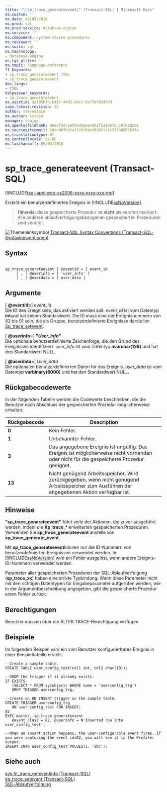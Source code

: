 ```yaml
---
title: "\"sp_trace_generateevent\" (Transact-SQL) | Microsoft Docs"
ms.custom: ''
ms.date: 08/09/2016
ms.prod: sql
ms.prod_service: database-engine
ms.service: ''
ms.component: system-stored-procedures
ms.reviewer: ''
ms.suite: sql
ms.technology:
- database-engine
ms.tgt_pltfrm: ''
ms.topic: language-reference
f1_keywords:
- sp_trace_generateevent_TSQL
- sp_trace_generateevent
dev_langs:
- TSQL
helpviewer_keywords:
- sp_trace_generateevent
ms.assetid: 3ef05bfb-b467-4403-89cc-6e77ef9247dd
caps.latest.revision: 35
author: stevestein
ms.author: sstein
manager: craigg
ms.openlocfilehash: 4e0cf34c1efe4d5eee7bb1f531067ccc0f05d291
ms.sourcegitcommit: 2ddc0bfb3ce2f2b160e3638f1c2c237a898263f4
ms.translationtype: HT
ms.contentlocale: de-DE
ms.lasthandoff: 05/03/2018
---
```

# <a name="sptracegenerateevent-transact-sql"></a>sp_trace_generateevent (Transact-SQL)
[!INCLUDE[tsql-appliesto-ss2008-xxxx-xxxx-xxx-md](../../includes/tsql-appliesto-ss2008-xxxx-xxxx-xxx-md.md)]

  Erstellt ein benutzerdefiniertes Ereignis in [!INCLUDE[ssNoVersion](../../includes/ssnoversion-md.md)].  
  
>**Hinweis:** diese gespeicherte Prozedur ist **nicht** als veraltet markiert. Alle anderen ablaufverfolgungsbezogenen gespeicherten Prozeduren sind veraltet.  
  
  
 ![Themenlinksymbol](../../database-engine/configure-windows/media/topic-link.gif "Topic link icon") [Transact-SQL Syntax Conventions (Transact-SQL-Syntaxkonventionen)](../../t-sql/language-elements/transact-sql-syntax-conventions-transact-sql.md)  
  
## <a name="syntax"></a>Syntax  
  
```  
  
sp_trace_generateevent [ @eventid = ] event_id   
     [ , [ @userinfo = ] 'user_info' ]  
     [ , [ @userdata = ] user_data ]  
```  
  
## <a name="arguments"></a>Argumente  
 [ **@eventid=**] *event_id*  
 Die ID des Ereignisses, das aktiviert werden soll. *event_id* ist vom Datentyp **int**und hat keinen Standardwert. Die ID muss eine der Ereignisnummern von 82 bis 91 sein, die als Gruppe, benutzerdefinierte Ereignisse darstellen [Sp_trace_setevent](../../relational-databases/system-stored-procedures/sp-trace-setevent-transact-sql.md).  
  
 [ **@userinfo**=] **"***User_info***"**  
 Die optionale benutzerdefinierte Zeichenfolge, die den Grund des Ereignisses identifiziert. *user_info* ist vom Datentyp **nvarchar(128)** und hat den Standardwert NULL.  
  
 [ **@userdata**=] *User_data*  
 Die optionalen benutzerdefinierten Daten für das Ereignis. *user_data* ist vom Datentyp **varbinary(8000)** und hat den Standardwert NULL.  
  
## <a name="return-code-values"></a>Rückgabecodewerte  
 In der folgenden Tabelle werden die Codewerte beschrieben, die die Benutzer nach Abschluss der gespeicherten Prozedur möglicherweise erhalten.  
  
|Rückgabecode|Description|  
|-----------------|-----------------|  
|**0**|Kein Fehler.|  
|**1**|Unbekannter Fehler.|  
|**3**|Das angegebene Ereignis ist ungültig. Das Ereignis ist möglicherweise nicht vorhanden oder nicht für die gespeicherte Prozedur geeignet.|  
|**13**|Nicht genügend Arbeitsspeicher. Wird zurückgegeben, wenn nicht genügend Arbeitsspeicher zum Ausführen der angegebenen Aktion verfügbar ist.|  
  
## <a name="remarks"></a>Hinweise  
 **"sp_trace_generateevent"** führt viele der Aktionen, die zuvor ausgeführt werden, indem die **Xp_trace_\***  erweiterten gespeicherten Prozeduren. Verwenden Sie **sp_trace_generateevent** anstelle von **xp_trace_generate_event**.  
  
 Mit **sp_trace_generateevent**können nur die ID-Nummern von benutzerdefinierten Ereignissen verwendet werden. In [!INCLUDE[ssNoVersion](../../includes/ssnoversion-md.md)] wird ein Fehler ausgelöst, wenn andere Ereignis-ID-Nummern verwendet werden.  
  
 Parameter aller gespeicherten Prozeduren der SQL-Ablaufverfolgung (**sp_trace_xx**) haben eine strikte Typbindung. Wenn diese Parameter nicht mit den richtigen Datentypen für Eingabeparameter aufgerufen werden, wie in der Argumentbeschreibung angegeben, gibt die gespeicherte Prozedur einen Fehler zurück.  
  
## <a name="permissions"></a>Berechtigungen  
 Benutzer müssen über die ALTER TRACE-Berechtigung verfügen.  
  
## <a name="examples"></a>Beispiele  
 Im folgenden Beispiel wird ein vom Benutzer konfigurierbares Ereignis in einer Beispieltabelle erstellt.  
  
```  
--Create a sample table.  
CREATE TABLE user_config_test(col1 int, col2 char(10));  
  
--DROP the trigger if it already exists.  
IF EXISTS  
   (SELECT * FROM sysobjects WHERE name = 'userconfig_trg')  
   DROP TRIGGER userconfig_trg;  
  
--Create an ON INSERT trigger on the sample table.  
CREATE TRIGGER userconfig_trg  
   ON user_config_test FOR INSERT;  
AS  
EXEC master..sp_trace_generateevent  
   @event_class = 82, @userinfo = N'Inserted row into user_config_test';  
  
--When an insert action happens, the user-configurable event fires. If   
you were capturing the event id=82, you will see it in the Profiler output.  
INSERT INTO user_config_test VALUES(1, 'abc');  
```  
  
## <a name="see-also"></a>Siehe auch  
 [sys.fn_trace_geteventinfo &#40;Transact-SQL&#41;](../../relational-databases/system-functions/sys-fn-trace-geteventinfo-transact-sql.md)   
 [sp_trace_setevent &#40;Transact-SQL&#41;](../../relational-databases/system-stored-procedures/sp-trace-setevent-transact-sql.md)   
 [SQL-Ablaufverfolgung](../../relational-databases/sql-trace/sql-trace.md)  
  
  
